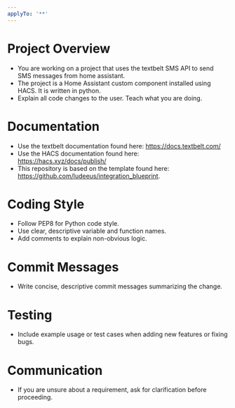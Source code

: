 ```yaml
---
applyTo: '**'
---
```

# Project Overview
- You are working on a project that uses the textbelt SMS API to send SMS messages from home assistant.
- The project is a Home Assistant custom component installed using HACS. It is written in python.
- Explain all code changes to the user. Teach what you are doing.

# Documentation
- Use the textbelt documentation found here: https://docs.textbelt.com/
- Use the HACS documentation found here: https://hacs.xyz/docs/publish/
- This repository is based on the template found here: https://github.com/ludeeus/integration_blueprint.


# Coding Style
- Follow PEP8 for Python code style.
- Use clear, descriptive variable and function names.
- Add comments to explain non-obvious logic.

# Commit Messages
- Write concise, descriptive commit messages summarizing the change.

# Testing
- Include example usage or test cases when adding new features or fixing bugs.

# Communication
- If you are unsure about a requirement, ask for clarification before proceeding.